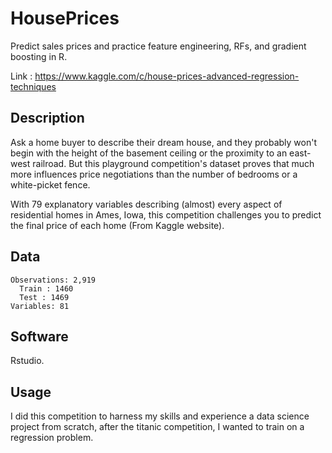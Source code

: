 # HousePrices
Predict sales prices and practice feature engineering, RFs, and gradient boosting in R.

Link : https://www.kaggle.com/c/house-prices-advanced-regression-techniques

## Description
Ask a home buyer to describe their dream house, and they probably won't begin with the height of the basement ceiling or the proximity to an east-west railroad. But this playground competition's dataset proves that much more influences price negotiations than the number of bedrooms or a white-picket fence.

With 79 explanatory variables describing (almost) every aspect of residential homes in Ames, Iowa, this competition challenges you to predict the final price of each home (From Kaggle website).

## Data

```
Observations: 2,919
  Train : 1460
  Test : 1469
Variables: 81
```

## Software
Rstudio.

## Usage
I did this competition to harness my skills and experience a data science project from scratch, after the titanic competition, I wanted to train on a regression problem.
